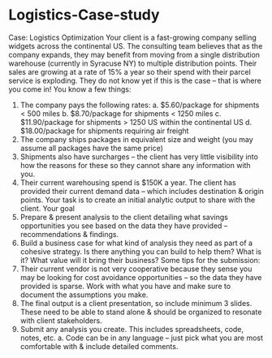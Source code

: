 # Logistics-Case-study


Case: Logistics Optimization
Your client is a fast-growing company selling widgets across the continental US. The consulting team believes that as the company expands, they may benefit from moving from a single distribution warehouse (currently in Syracuse NY) to multiple distribution points. Their sales are growing at a rate of 15% a year so their spend with their parcel service is exploding. They do not know yet if this is the case – that is where you come in!
You know a few things:
1) The company pays the following rates:
a. $5.60/package for shipments < 500 miles
b. $8.70/package for shipments < 1250 miles
c. $11.90/package for shipments > 1250 US within the continental US
d. $18.00/package for shipments requiring air freight
2) The company ships packages in equivalent size and weight (you may assume all packages have the same price)
3) Shipments also have surcharges – the client has very little visibility into how the reasons for these so they cannot share any information with you.
4) Their current warehousing spend is $150K a year.
The client has provided their current demand data – which includes destination & origin points. Your task is to create an initial analytic output to share with the client.
Your goal
1) Prepare & present analysis to the client detailing what savings opportunities you see based on the data they have provided – recommendations & findings.
2) Build a business case for what kind of analysis they need as part of a cohesive strategy. Is there anything you can build to help them? What is it? What value will it bring their business?
Some tips for the submission:
1) Their current vendor is not very cooperative because they sense you may be looking for cost avoidance opportunities – so the data they have provided is sparse. Work with what you have and make sure to document the assumptions you make.
2) The final output is a client presentation, so include minimum 3 slides. These need to be able to stand alone & should be organized to resonate with client stakeholders.
3) Submit any analysis you create. This includes spreadsheets, code, notes, etc.
a. Code can be in any language – just pick what you are most comfortable with &
include detailed comments.
